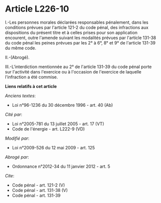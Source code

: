 # Article L226-10

I.-Les personnes morales déclarées responsables pénalement, dans les conditions prévues par l'article 121-2 du code pénal,
des infractions aux dispositions du présent titre et à celles prises pour son application encourent, outre l'amende suivant
les modalités prévues par l'article 131-38 du code pénal les peines prévues par les 2° à 6°, 8° et 9° de l'article 131-39 du
même code. 

II.-(Abrogé). 

III.-L'interdiction mentionnée au 2° de l'article 131-39 du code pénal porte sur l'activité dans l'exercice ou à l'occasion
de l'exercice de laquelle l'infraction a été commise.

**Liens relatifs à cet article**

_Anciens textes_:

  - Loi n°96-1236 du 30 décembre 1996 - art. 40 (Ab)

_Cité par_:

  - Loi n°2005-781 du 13 juillet 2005 - art. 17 (VT)
  - Code de l'énergie - art. L222-9 (VD)

_Modifié par_:

  - Loi n°2009-526 du 12 mai 2009 - art. 125

_Abrogé par_:

  - Ordonnance n°2012-34 du 11 janvier 2012 - art. 5

_Cite_:

  - Code pénal - art. 121-2 (V)
  - Code pénal - art. 131-38 (V)
  - Code pénal - art. 131-39
